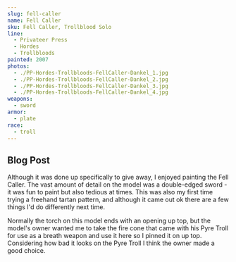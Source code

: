 ```yaml
---
slug: fell-caller
name: Fell Caller
sku: Fell Caller, Trollblood Solo
line:
  - Privateer Press
  - Hordes
  - Trollbloods
painted: 2007
photos:
  - ./PP-Hordes-Trollbloods-FellCaller-Dankel_1.jpg
  - ./PP-Hordes-Trollbloods-FellCaller-Dankel_2.jpg
  - ./PP-Hordes-Trollbloods-FellCaller-Dankel_3.jpg
  - ./PP-Hordes-Trollbloods-FellCaller-Dankel_4.jpg
weapons:
  - sword
armor:
  - plate
race:
  - troll
---
```


## Blog Post

Although it was done up specifically to give away, I enjoyed painting the Fell Caller. The vast amount of detail on the model was a double-edged sword - it was fun to paint but also tedious at times. This was also my first time trying a freehand tartan pattern, and although it came out ok there are a few things I'd do differently next time.

Normally the torch on this model ends with an opening up top, but the model's owner wanted me to take the fire cone that came with his Pyre Troll for use as a breath weapon and use it here so I pinned it on up top. Considering how bad it looks on the Pyre Troll I think the owner made a good choice.
